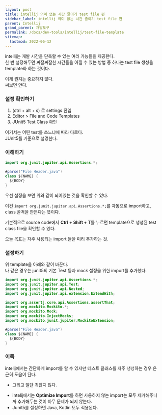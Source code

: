```yaml
---
layout: post
title: intellij 의미 없는 시간 줄이기 test file 편
sidebar_label: intellij 의미 없는 시간 줄이기 test file 편
parent: Intellij
grand_parent: 개발도구
permalink: /docs/dev-tools/intellij/test-file-template
sitemap:
  lastmod: 2022-06-12
---
```


intellij는 개발 시간을 단축할 수 있는 여러 기능들을 제공한다.  
한 번 설정해두면 짜잘짜잘한 시간들을 아낄 수 있는 방법 중 하나는 test file 생성을 template화 하는 것이다.

이게 뭔지는 중요하지 않다.  
써보면 안다.

### 설정 확인하기

1. (ctrl + alt + s) 로 settings 진입
2. Editor > File and Code Templates
3. JUnit5 Test Class 확인

여기서는 어떤 test를 쓰느냐에 따라 다르다.  
JUnit5를 기준으로 설명한다.


### 이해하기

```java
import org.junit.jupiter.api.Assertions.*;

#parse("File Header.java")
class ${NAME} {
  ${BODY}
}
```

우선 설정을 보면 위와 같이 되어있는 것을 확인할 수 있다.  

이건 `import org.junit.jupiter.api.Assertions.*;`를 자동으로 import하고, class 골격을 만든다는 뜻이다.

기본적으로 source code에서 **Ctrl + Shift + T**를 누르면 template으로 생성된 test class file을 확인할 수 있다.

오늘 목표는 자주 사용되는 import 들을 미리 추가하는 것.


### 설정하기

위 template을 아래와 같이 바꾼다.  
나 같은 경우는 junit5의 기본 Test 등과 mock 설정을 위한 import를 추가했다.

```java
import org.junit.jupiter.api.Assertions.*;
import org.junit.jupiter.api.Test;
import org.junit.jupiter.api.Nested;
import org.junit.jupiter.api.extension.ExtendWith;

import org.assertj.core.api.Assertions.assertThat;
import org.mockito.Mockito.*;
import org.mockito.Mock;
import org.mockito.InjectMocks;
import org.mockito.junit.jupiter.MockitoExtension;

#parse("File Header.java")
class ${NAME} {
  ${BODY}
}
```


### 이득

intelij에서는 간단하게 import를 할 수 있지만 테스트 클래스를 자주 생성하는 경우 은근히 도움이 된다.  
- 그리고 일단 귀찮지 않다.  

+ intelij에서는 **Optimize Import**를 하면 사용하지 않는 import는 모두 제거해주니까 추가해두는 것이 아무 문제가 되지 않는다.  
+ Junit5를 설정하면 Java, Kotlin 모두 적용된다.
